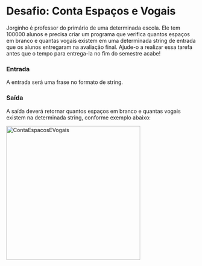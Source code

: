 # Desafio: Conta Espaços e Vogais

Jorginho é professor do primário de uma determinada escola. Ele tem 100000 alunos e precisa criar um programa que verifica quantos espaços em branco e quantas vogais existem em uma determinada string de entrada que os alunos entregaram na avaliação final. Ajude-o a realizar essa tarefa antes que o tempo para entrega-la no fim do semestre acabe!

### Entrada
A entrada será uma frase no formato de string. 

### Saída
A saída deverá retornar quantos espaços em branco e quantas vogais existem na determinada string, conforme exemplo abaixo:

<img width="355" alt="ContaEspacosEVogais" src="https://user-images.githubusercontent.com/69226200/233183035-807c50f3-be79-4016-870d-f12c27e83ce6.png">

